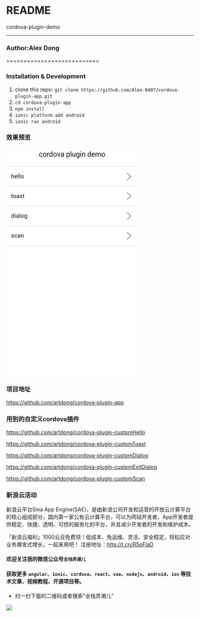 README
===========================
cordova-plugin-demo

****
### Author:Alex Dong

===========================

### Installation & Development

1. clone this repo: `git clone https://github.com/Alex-0407/cordova-plugin-app.git`
2. `cd cordova-plugin-app`
3. `npm install`
3. `ionic platform add android`
4. `ionic run android`

### 效果预览

![动态图](https://github.com/Alex-0407/cordova-plugin-app/blob/master/www/img/plugin.gif?raw=true)


### 项目地址
https://github.com/artdong/cordova-plugin-app

### 用到的自定义cordova插件

https://github.com/artdong/cordova-plugin-customHello

https://github.com/artdong/cordova-plugin-customToast

https://github.com/artdong/cordova-plugin-customDialog

https://github.com/artdong/cordova-plugin-customExitDialog

https://github.com/artdong/cordova-plugin-customScan

### 新浪云活动

新浪云平台Sina App Engine(SAE)，是由新浪公司开发和运营的开放云计算平台的核心组成部分，国内第一家公有云计算平台，可以为网站开发者，App开发者提供稳定、快捷、透明、可控的服务化的平台，并且减少开发者的开发和维护成本。

「新浪云福利」1000云豆免费领！低成本、免运维、灵活、安全稳定，轻松应对业务爆发式增长，一起来用吧！ 注册地址：http://t.cn/R5oFIaD

#### 欢迎关注我的微信公众号`全栈弄潮儿`
#### 获取更多 `angular`、`ionic`、`cordova`、`react`、`vue`、`nodejs`、`android`、`ios` 等技术文章、视频教程、开源项目等。

* 扫一扫下面的二维码或者搜索"全栈弄潮儿"

<img src="https://github.com/artdong/sinacloud-node/blob/master/fullstack-8cm.jpg" width="320px" style="display:inline;">
